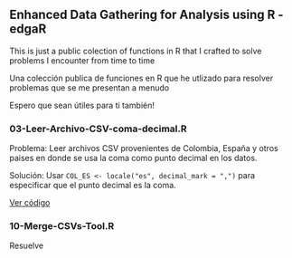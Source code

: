## Enhanced Data Gathering for Analysis using R - edgaR

This is just a public colection of functions in R that I crafted to solve problems
I encounter from time to time 

Una colección publica de funciones en R que he utlizado para resolver problemas 
que se me presentan a menudo

Espero que sean útiles para ti también!

### 03-Leer-Archivo-CSV-coma-decimal.R

Problema: Leer archivos CSV provenientes de Colombia, España 
y otros paises en donde se usa la coma como punto decimal en los datos.

Solución: Usar ```COL_ES <- locale("es", decimal_mark = ",")``` para especificar
que el punto decimal es la coma.

[Ver código](https://github.com/munozedg/edgaR/blob/0caae88ffb7ef434da64dd456084d9a7ba15298e/R/03-Leer-Archivo-CSV-coma-decimal.R)



### 10-Merge-CSVs-Tool.R

Resuelve 
